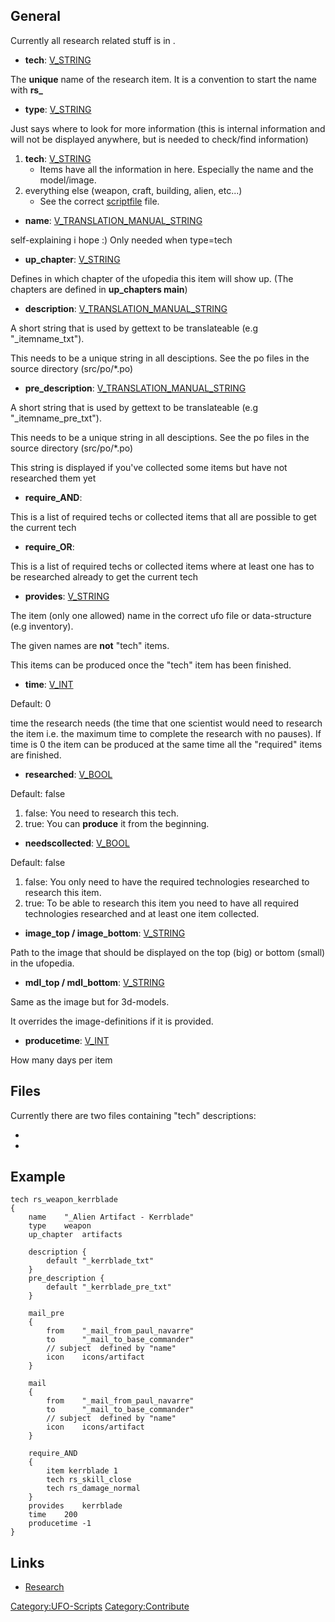 ## General

Currently all research related stuff is in .

- **tech**: [V_STRING](V_STRING "wikilink")


The **unique** name of the research item. It is a convention to start
the name with **rs_**

- **type**: [V_STRING](V_STRING "wikilink")


Just says where to look for more information (this is internal
information and will not be displayed anywhere, but is needed to
check/find information)

1.  **tech**: [V_STRING](V_STRING "wikilink")
    - Items have all the information in here. Especially the name and
      the model/image.
2.  everything else (weapon, craft, building, alien, etc...)
    - See the correct [scriptfile](UFO-Scripts "wikilink") file.

- **name**:
  [V_TRANSLATION_MANUAL_STRING](V_TRANSLATION_MANUAL_STRING "wikilink")


self-explaining i hope :) Only needed when type=tech

- **up_chapter**: [V_STRING](V_STRING "wikilink")


Defines in which chapter of the ufopedia this item will show up. (The
chapters are defined in **up_chapters main**)

- **description**:
  [V_TRANSLATION_MANUAL_STRING](V_TRANSLATION_MANUAL_STRING "wikilink")


A short string that is used by gettext to be translateable (e.g
"_itemname_txt").

This needs to be a unique string in all desciptions. See the po files in
the source directory (src/po/\*.po)

- **pre_description**:
  [V_TRANSLATION_MANUAL_STRING](V_TRANSLATION_MANUAL_STRING "wikilink")


A short string that is used by gettext to be translateable (e.g
"_itemname_pre_txt").

This needs to be a unique string in all desciptions. See the po files in
the source directory (src/po/\*.po)

This string is displayed if you've collected some items but have not
researched them yet

- **require_AND**:


This is a list of required techs or collected items that all are
possible to get the current tech

- **require_OR**:


This is a list of required techs or collected items where at least one
has to be researched already to get the current tech

- **provides**: [V_STRING](V_STRING "wikilink")


The item (only one allowed) name in the correct ufo file or
data-structure (e.g inventory).

The given names are **not** "tech" items.

This items can be produced once the "tech" item has been finished.

- **time**: [V_INT](V_INT "wikilink")


Default: 0

time the research needs (the time that one scientist would need to
research the item i.e. the maximum time to complete the research with no
pauses). If time is 0 the item can be produced at the same time all the
"required" items are finished.

- **researched**: [V_BOOL](V_BOOL "wikilink")


Default: false

1.  false: You need to research this tech.
2.  true: You can **produce** it from the beginning.

- **needscollected**: [V_BOOL](V_BOOL "wikilink")


Default: false

1.  false: You only need to have the required technologies researched to
    research this item.
2.  true: To be able to research this item you need to have all required
    technologies researched and at least one item collected.

- **image_top / image_bottom**: [V_STRING](V_STRING "wikilink")


Path to the image that should be displayed on the top (big) or bottom
(small) in the ufopedia.

- **mdl_top / mdl_bottom**: [V_STRING](V_STRING "wikilink")


Same as the image but for 3d-models.

It overrides the image-definitions if it is provided.

- **producetime**: [V_INT](V_INT "wikilink")


How many days per item

## Files

Currently there are two files containing "tech" descriptions:

-

-

## Example

    tech rs_weapon_kerrblade
    {
        name    "_Alien Artifact - Kerrblade"
        type    weapon
        up_chapter  artifacts

        description {
            default "_kerrblade_txt"
        }
        pre_description {
            default "_kerrblade_pre_txt"
        }

        mail_pre
        {
            from    "_mail_from_paul_navarre"
            to      "_mail_to_base_commander"
            // subject  defined by "name"
            icon    icons/artifact
        }

        mail
        {
            from    "_mail_from_paul_navarre"
            to      "_mail_to_base_commander"
            // subject  defined by "name"
            icon    icons/artifact
        }

        require_AND
        {
            item kerrblade 1
            tech rs_skill_close
            tech rs_damage_normal
        }
        provides    kerrblade
        time    200
        producetime -1
    }

## Links

- [Research](Research "wikilink")

[Category:UFO-Scripts](Category:UFO-Scripts "wikilink")
[Category:Contribute](Category:Contribute "wikilink")